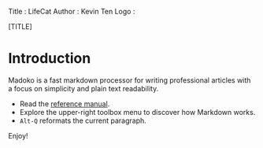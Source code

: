 
Title         : LifeCat 
Author        : Kevin Ten 
Logo          : 

[TITLE]

# Introduction

Madoko is a fast markdown processor for writing professional articles
with a focus on simplicity and plain text readability.

* Read the [reference manual].
* Explore the upper-right toolbox menu to discover how Markdown works. 
* `Alt-Q` reformats the current paragraph.

Enjoy!

[reference manual]: http://research.microsoft.com/en-us/um/people/daan/madoko/doc/reference.html  "Madoko reference manual"
